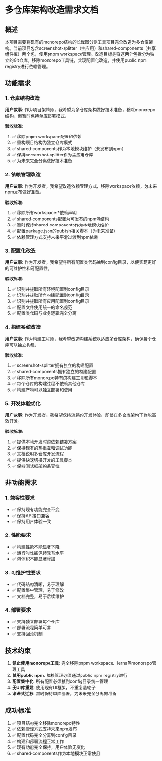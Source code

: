 # 多仓库架构改造需求文档

## 概述
本项目需要将现有的monorepo结构的长截图分割工具项目完全改造为多仓库架构。当前项目包含screenshot-splitter（主应用）和shared-components（共享组件库）两个包，使用pnpm workspace管理。改造目标是将这两个包拆分为独立的Git仓库，移除monorepo工具链，实现配置化改造，并使用public npm registry进行依赖管理。

## 功能需求

### 1. 仓库结构改造
**用户故事**: 作为项目架构师，我希望为多仓库架构做好技术准备，移除monorepo结构，但暂时保持单库部署模式。

**验收标准**:
1. ✅ 移除pnpm workspace配置和依赖
2. ✅ 重构项目结构为独立仓库模式
3. ✅ shared-components作为本地模块维护（未发布到npm）
4. ✅ 保持screenshot-splitter作为主应用仓库
5. ✅ 为未来完全分离做好技术准备

### 2. 依赖管理改造
**用户故事**: 作为开发者，我希望改造依赖管理方式，移除workspace依赖，为未来npm发布做好准备。

**验收标准**:
1. ✅ 移除所有workspace:*依赖声明
2. ✅ shared-components配置为可发布的npm包结构
3. ✅ 暂时保持shared-components作为本地模块维护
4. ✅ 配置package.json的publish相关脚本（为未来准备）
5. ✅ 依赖管理方式支持未来平滑过渡到npm依赖

### 3. 配置化改造
**用户故事**: 作为开发者，我希望将所有配置类代码抽到config目录，以便实现更好的可维护性和可配置性。

**验收标准**:
1. ✅ 识别并提取所有环境配置到config目录
2. ✅ 识别并提取所有构建配置到config目录  
3. ✅ 识别并提取所有应用配置到config目录
4. ✅ 配置文件使用统一的命名规范
5. ✅ 配置类代码与业务逻辑完全分离

### 4. 构建系统改造
**用户故事**: 作为构建工程师，我希望改造构建系统以适应多仓库架构，确保每个仓库可以独立构建。

**验收标准**:
1. ✅ screenshot-splitter拥有独立的构建配置
2. ✅ shared-components拥有独立的构建配置
3. ✅ 移除所有monorepo特有的构建工具和脚本
4. ✅ 每个仓库的构建过程不依赖其他仓库
5. ✅ 构建产物可以独立部署和使用

### 5. 开发体验优化
**用户故事**: 作为开发者，我希望保持流畅的开发体验，即使在多仓库架构下也能高效开发。

**验收标准**:
1. ✅ 提供本地开发时的依赖链接方案
2. ✅ 保持现有的热重载和调试功能
3. ✅ 文档说明多仓库开发流程
4. ✅ 提供快速切换开发的工具脚本
5. ✅ 保持测试框架的兼容性

## 非功能需求

### 1. 兼容性要求
- ✅ 保持现有功能完全不变
- ✅ 保持API接口兼容
- ✅ 保持用户体验一致

### 2. 性能要求  
- ✅ 构建性能不能显著下降
- ✅ 运行时性能保持现有水平
- ✅ 包体积不能显著增加

### 3. 可维护性要求
- ✅ 代码结构清晰，易于理解
- ✅ 配置集中管理，易于修改
- ✅ 文档完整，易于后续维护

### 4. 部署要求
- ✅ 支持独立部署每个仓库
- ✅ 部署流程简单可靠
- ✅ 支持回滚机制

## 技术约束

1. **禁止使用monorepo工具**: 完全移除pnpm workspace、lerna等monorepo管理工具
2. **使用public npm**: 依赖管理必须通过public npm registry进行
3. **配置集中化**: 所有配置必须抽到config目录统一管理
4. **无UI库重建**: 使用现有UI框架，不重复造轮子
5. **渐进式迁移**: 暂时保持单库部署，为未来完全分离做准备

## 成功标准

1. ✅ 项目结构完全移除monorepo特性
2. ✅ 依赖管理方式支持未来npm发布
3. ✅ 配置代码完全分离到config目录
4. ✅ 构建和部署流程正常工作
5. ✅ 现有功能完全保持，用户体验无变化
6. ✅ shared-components作为本地模块正常使用

